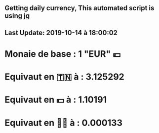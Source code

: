 ## Getting daily currency, This automated script is using [jq](https://stedolan.github.io/jq/)
## Last Update:  2019-10-14 à 18:00:02
 # Monaie de base : 1 "EUR" 💶 
 # Equivaut en 🇹🇳 à :  3.125292 
 # Equivaut en 💵 à : 1.10191
 # Equivaut en 🐱‍💻 à :  0.000133
